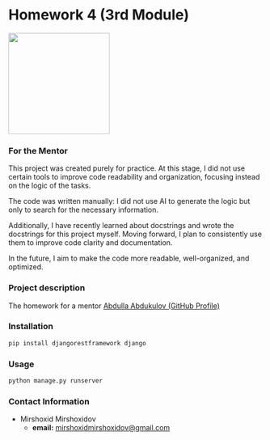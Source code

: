 # Homework 4 (3rd Module)
<img src="https://avatars.mds.yandex.net/i?id=fb01ee68b66f297d818d4d02252d179e33a78d9f-11547768-images-thumbs&n=13" width="200">

### For the Mentor
This project was created purely for practice. At this stage, I did not use certain tools to improve code readability and organization, focusing instead on the logic of the tasks.

The code was written manually: I did not use AI to generate the logic but only to search for the necessary information.

Additionally, I have recently learned about docstrings and wrote the docstrings for this project myself. Moving forward, I plan to consistently use them to improve code clarity and documentation.

In the future, I aim to make the code more readable, well-organized, and optimized.

### Project description
The homework for a mentor <a href="https://github.com/abdullaabdukulov">Abdulla Abdukulov (GitHub Profile)</a>

### Installation
```bash
pip install djangorestframework django
```

### Usage
```bash
python manage.py runserver
```

### Contact Information
- Mirshoxid Mirshoxidov
    - **email:** mirshoxidmirshoxidov@gmail.com